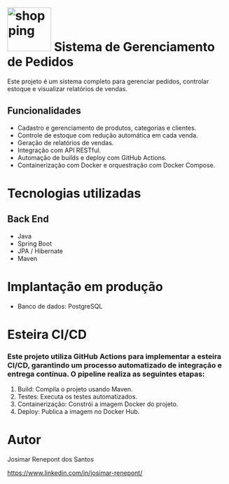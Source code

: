 
# <img src="https://github.com/user-attachments/assets/8440781c-72e6-4dda-b4c6-b952de85438e" alt="shopping" width="100" />   Sistema de Gerenciamento de Pedidos

Este projeto é um sistema completo para gerenciar pedidos, controlar estoque e visualizar relatórios de vendas.

## Funcionalidades
- Cadastro e gerenciamento de produtos, categorias e clientes.
- Controle de estoque com redução automática em cada venda.
- Geração de relatórios de vendas.
- Integração com API RESTful.
- Automação de builds e deploy com GitHub Actions.
- Containerização com Docker e orquestração com Docker Compose.
  
# Tecnologias utilizadas

## Back End

* Java
* Spring Boot
* JPA / Hibernate
* Maven

# Implantação em produção

* Banco de dados: PostgreSQL

# Esteira CI/CD
### Este projeto utiliza GitHub Actions para implementar a esteira CI/CD, garantindo um processo automatizado de integração e entrega contínua. O pipeline realiza as seguintes etapas:

  1. Build: Compila o projeto usando Maven.
  2. Testes: Executa os testes automatizados.
  3. Containerização: Constrói a imagem Docker do projeto.
  4. Deploy: Publica a imagem no Docker Hub.

# Autor

Josimar Renepont dos Santos

https://www.linkedin.com/in/josimar-renepont/
